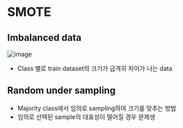 # SMOTE

## Imbalanced data

![image](https://github.com/as9786/ML-DLPratice/assets/80622859/d7b11d26-9f34-4d18-8a1b-e93be3957f7a)

- Class 별로 train dataset의 크기가 급격히 차이가 나는 data

## Random under sampling

- Majority class에서 임의로 sampling하여 크기를 맞추는 방법
- 임의로 선택된 sample의 대표성이 떨어질 경우 문제생
